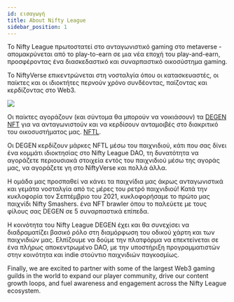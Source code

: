 ```yaml
---
id: εισαγωγή
title: About Nifty League
sidebar_position: 1
---
```


Το Nifty League πρωτοστατεί στο ανταγωνιστικό gaming στο metaverse - απομακρύνεται από το play-to-earn σε μια νέα εποχή του play-and-earn, προσφέροντας ένα διασκεδαστικό και συναρπαστικό οικοσύστημα gaming.

Το NiftyVerse επικεντρώνεται στη νοσταλγία όπου οι κατασκευαστές, οι παίκτες και οι ιδιοκτήτες περνούν χρόνο συνδέοντας, παίζοντας και κερδίζοντας στο Web3.

![](/img/story.gif)

Οι παίκτες αγοράζουν (και σύντομα θα μπορούν να νοικιάσουν) τα [DEGEN NFT](https://opensea.io/collection/niftydegen) για να ανταγωνιστούν και να κερδίσουν ανταμοιβές στο διακριτικό του οικοσυστήματος μας. [NFTL](https://www.coingecko.com/en/coins/nifty-league).

Οι DEGEN κερδίζουν μάρκες NFTL μέσω του παιχνιδιού, κάτι που σας δίνει ένα κομμάτι ιδιοκτησίας στο Nifty League DAO, τη δυνατότητα να αγοράζετε περιουσιακά στοιχεία εντός του παιχνιδιού μέσω της αγοράς μας, να αγοράζετε γη στο NiftyVerse και πολλά άλλα.

Η ομάδα μας προσπαθεί να κάνει τα παιχνίδια μας άκρως ανταγωνιστικά και γεμάτα νοσταλγία από τις μέρες του ρετρό παιχνιδιού! Κατά την κυκλοφορία τον Σεπτέμβριο του 2021, κυκλοφορήσαμε το πρώτο μας παιχνίδι Nifty Smashers. ένα NFT brawler όπου το παλεύετε με τους φίλους σας DEGEN σε 5 συναρπαστικά επίπεδα.

Η κοινότητα του Nifty League DEGEN έχει και θα συνεχίσει να διαδραματίζει βασικό ρόλο στη διαμόρφωση του οδικού χάρτη και των παιχνιδιών μας. Ελπίζουμε να δούμε την πλατφόρμα να επεκτείνεται σε ένα πλήρως αποκεντρωμένο DAO, με την υποστήριξη προγραμματιστών στην κοινότητα και indie στούντιο παιχνιδιών παγκοσμίως.

Finally, we are excited to partner with some of the largest Web3 gaming guilds in the world to expand our player community, drive our content growth loops, and fuel awareness and engagement across the Nifty League ecosystem.
